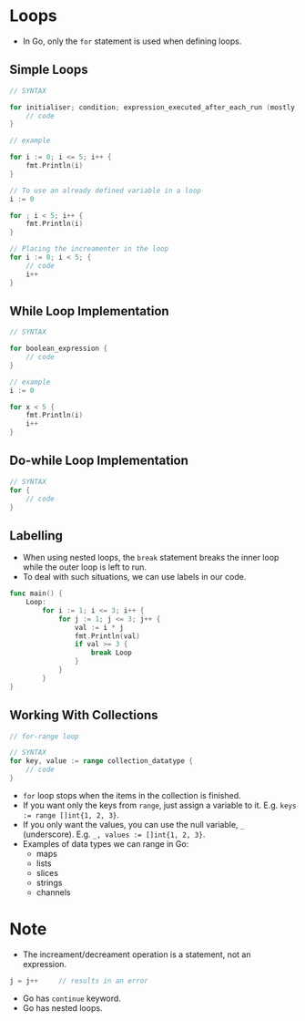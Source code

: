 # Loops

- In Go, only the `for` statement is used when defining loops.

## Simple Loops

```go
// SYNTAX

for initialiser; condition; expression_executed_after_each_run (mostly the increament operation) {
    // code
}

// example

for i := 0; i <= 5; i++ {
    fmt.Println(i)
}

// To use an already defined variable in a loop
i := 0

for ; i < 5; i++ {
    fmt.Println(i)
}

// Placing the increamenter in the loop
for i := 0; i < 5; {
    // code
    i++
}
```

## While Loop Implementation

```go
// SYNTAX

for boolean_expression {
    // code
}

// example
i := 0

for x < 5 {
    fmt.Println(i)
    i++
}
```

## Do-while Loop Implementation

```go
// SYNTAX
for {
    // code
}
```

## Labelling

- When using nested loops, the `break` statement breaks the inner loop while the outer loop is left to run.
- To deal with such situations, we can use labels in our code.

```go
func main() {
    Loop:
	    for i := 1; i <= 3; i++ {
	        for j := 1; j <= 3; j++ {
		        val := i * j
		        fmt.Println(val)
		        if val >= 3 {
		            break Loop
		        }
	        }
	    }
}
```

## Working With Collections

```go
// for-range loop

// SYNTAX
for key, value := range collection_datatype {
    // code
}
```

- `for` loop stops when the items in the collection is finished.
- If you want only the keys from `range`, just assign a variable to it. E.g. `keys := range []int{1, 2, 3}`.
- If you only want the values, you can use the null variable, `_` (underscore). E.g. `_, values := []int{1, 2, 3}`.
- Examples of data types we can range in Go:
    - maps
    - lists
    - slices
    - strings
    - channels

# Note

- The increament/decreament operation is a statement, not an expression.

```go
j = j++     // results in an error
```

- Go has `continue` keyword.
- Go has nested loops.

